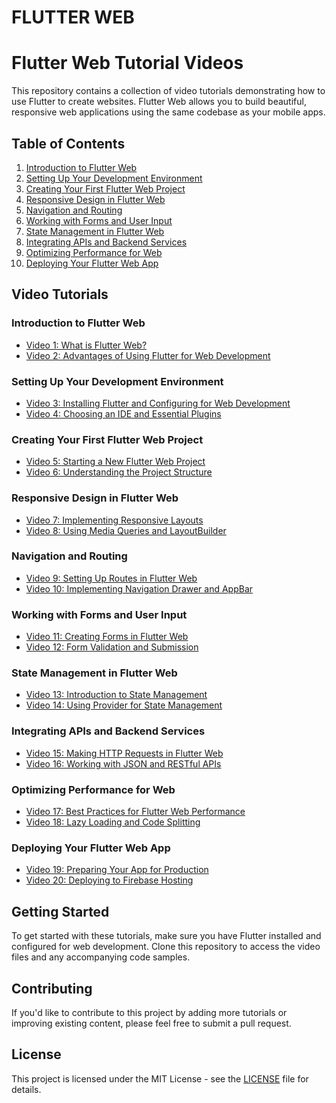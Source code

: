 # FLUTTER WEB
# Flutter Web Tutorial Videos


This repository contains a collection of video tutorials demonstrating how to use Flutter to create websites. Flutter Web allows you to build beautiful, responsive web applications using the same codebase as your mobile apps.

## Table of Contents

1. [Introduction to Flutter Web](#introduction-to-flutter-web)
2. [Setting Up Your Development Environment](#setting-up-your-development-environment)
3. [Creating Your First Flutter Web Project](#creating-your-first-flutter-web-project)
4. [Responsive Design in Flutter Web](#responsive-design-in-flutter-web)
5. [Navigation and Routing](#navigation-and-routing)
6. [Working with Forms and User Input](#working-with-forms-and-user-input)
7. [State Management in Flutter Web](#state-management-in-flutter-web)
8. [Integrating APIs and Backend Services](#integrating-apis-and-backend-services)
9. [Optimizing Performance for Web](#optimizing-performance-for-web)
10. [Deploying Your Flutter Web App](#deploying-your-flutter-web-app)

## Video Tutorials

### Introduction to Flutter Web
- [Video 1: What is Flutter Web?](link-to-video-1)
- [Video 2: Advantages of Using Flutter for Web Development](link-to-video-2)

### Setting Up Your Development Environment
- [Video 3: Installing Flutter and Configuring for Web Development](link-to-video-3)
- [Video 4: Choosing an IDE and Essential Plugins](link-to-video-4)

### Creating Your First Flutter Web Project
- [Video 5: Starting a New Flutter Web Project](link-to-video-5)
- [Video 6: Understanding the Project Structure](link-to-video-6)

### Responsive Design in Flutter Web
- [Video 7: Implementing Responsive Layouts](link-to-video-7)
- [Video 8: Using Media Queries and LayoutBuilder](link-to-video-8)

### Navigation and Routing
- [Video 9: Setting Up Routes in Flutter Web](link-to-video-9)
- [Video 10: Implementing Navigation Drawer and AppBar](link-to-video-10)

### Working with Forms and User Input
- [Video 11: Creating Forms in Flutter Web](link-to-video-11)
- [Video 12: Form Validation and Submission](link-to-video-12)

### State Management in Flutter Web
- [Video 13: Introduction to State Management](link-to-video-13)
- [Video 14: Using Provider for State Management](link-to-video-14)

### Integrating APIs and Backend Services
- [Video 15: Making HTTP Requests in Flutter Web](link-to-video-15)
- [Video 16: Working with JSON and RESTful APIs](link-to-video-16)

### Optimizing Performance for Web
- [Video 17: Best Practices for Flutter Web Performance](link-to-video-17)
- [Video 18: Lazy Loading and Code Splitting](link-to-video-18)

### Deploying Your Flutter Web App
- [Video 19: Preparing Your App for Production](link-to-video-19)
- [Video 20: Deploying to Firebase Hosting](link-to-video-20)

## Getting Started

To get started with these tutorials, make sure you have Flutter installed and configured for web development. Clone this repository to access the video files and any accompanying code samples.

## Contributing

If you'd like to contribute to this project by adding more tutorials or improving existing content, please feel free to submit a pull request.


## License

This project is licensed under the MIT License - see the [LICENSE](LICENSE) file for details.
